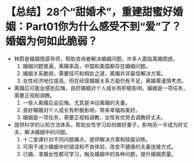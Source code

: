# 【总结】28个“甜婚术”，重建甜蜜好婚姻：Part01你为什么感受不到“爱”了？婚姻为何如此脆弱？

-   林蔚是婚姻情感导师，帮助咨询者解决婚姻问题，许多人面临离婚困惑。
    1.  婚姻问题普遍，离婚率高，中国和美国都存在婚姻问题。
    2.  婚姻关系脆弱，需要技巧和相处之道，离婚并非最佳解决方案。
    3.  女性经济地位提高，但在经营婚姻关系方面仍有不足，离婚需谨慎考虑。
-   离婚后可能会感到后悔，良好婚姻对个人成长有积极影响，婚姻是一项任务，需要正视和调教。
    1.  一些人离婚后会后悔，尤其是冲动离婚的夫妻。
    2.  良好婚姻对个人成长有积极影响，带来幸福和美好。
    3.  婚姻是一项任务，需要正视和调教，女性有优势去调教好丈夫。
-   提供科学的认知方法体系，帮助女性学习如何做好妻子，影响另一半成为好丈夫，解决婚姻中的问题。
    1.  十二堂课针对不同问题痛点，提供解决方案和技能训练。
    2.  可用于减少婚姻中的错误和不良体验，改变不健康的夫妻连接方式。
    3.  已婚、准婚女性都可学习，触及婚姻中的各种问题，提升婚姻质量。